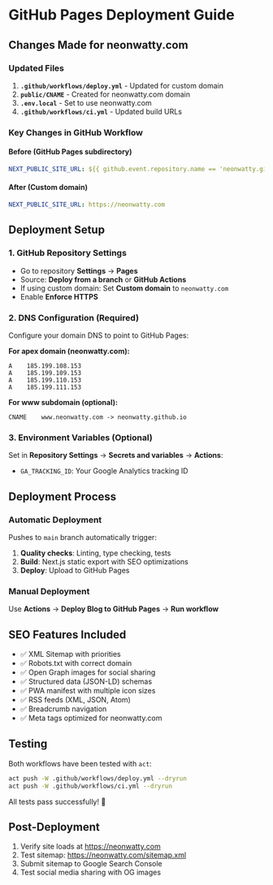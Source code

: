 # GitHub Pages Deployment Guide

## Changes Made for neonwatty.com

### Updated Files
1. **`.github/workflows/deploy.yml`** - Updated for custom domain
2. **`public/CNAME`** - Created for neonwatty.com domain
3. **`.env.local`** - Set to use neonwatty.com
4. **`.github/workflows/ci.yml`** - Updated build URLs

### Key Changes in GitHub Workflow

#### Before (GitHub Pages subdirectory)
```yaml
NEXT_PUBLIC_SITE_URL: ${{ github.event.repository.name == 'neonwatty.github.io' && 'https://neonwatty.github.io' || format('https://neonwatty.github.io/{0}', github.event.repository.name) }}
```

#### After (Custom domain)
```yaml
NEXT_PUBLIC_SITE_URL: https://neonwatty.com
```

## Deployment Setup

### 1. GitHub Repository Settings
- Go to repository **Settings** → **Pages**
- Source: **Deploy from a branch** or **GitHub Actions**
- If using custom domain: Set **Custom domain** to `neonwatty.com`
- Enable **Enforce HTTPS**

### 2. DNS Configuration (Required)
Configure your domain DNS to point to GitHub Pages:

**For apex domain (neonwatty.com):**
```
A    185.199.108.153
A    185.199.109.153  
A    185.199.110.153
A    185.199.111.153
```

**For www subdomain (optional):**
```
CNAME    www.neonwatty.com -> neonwatty.github.io
```

### 3. Environment Variables (Optional)
Set in **Repository Settings** → **Secrets and variables** → **Actions**:
- `GA_TRACKING_ID`: Your Google Analytics tracking ID

## Deployment Process

### Automatic Deployment
Pushes to `main` branch automatically trigger:
1. **Quality checks**: Linting, type checking, tests
2. **Build**: Next.js static export with SEO optimizations
3. **Deploy**: Upload to GitHub Pages

### Manual Deployment
Use **Actions** → **Deploy Blog to GitHub Pages** → **Run workflow**

## SEO Features Included
- ✅ XML Sitemap with priorities
- ✅ Robots.txt with correct domain
- ✅ Open Graph images for social sharing
- ✅ Structured data (JSON-LD) schemas
- ✅ PWA manifest with multiple icon sizes
- ✅ RSS feeds (XML, JSON, Atom)
- ✅ Breadcrumb navigation
- ✅ Meta tags optimized for neonwatty.com

## Testing
Both workflows have been tested with `act`:
```bash
act push -W .github/workflows/deploy.yml --dryrun
act push -W .github/workflows/ci.yml --dryrun
```

All tests pass successfully! 🎉

## Post-Deployment
1. Verify site loads at https://neonwatty.com
2. Test sitemap: https://neonwatty.com/sitemap.xml
3. Submit sitemap to Google Search Console
4. Test social media sharing with OG images